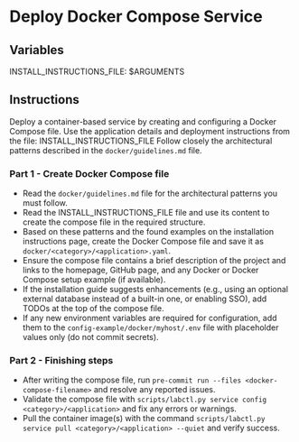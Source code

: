 # Deploy Docker Compose Service

## Variables

INSTALL_INSTRUCTIONS_FILE: $ARGUMENTS

## Instructions

Deploy a container-based service by creating and configuring a Docker Compose file.
Use the application details and deployment instructions from the file: INSTALL_INSTRUCTIONS_FILE
Follow closely the architectural patterns described in the `docker/guidelines.md` file.

### Part 1 - Create Docker Compose file

- Read the `docker/guidelines.md` file for the architectural patterns you must follow.
- Read the INSTALL_INSTRUCTIONS_FILE file and use its content to create the compose file in the required structure.
- Based on these patterns and the found examples on the installation instructions page, create the Docker Compose file and save it as `docker/<category>/<application>.yaml`.
- Ensure the compose file contains a brief description of the project and links to the homepage, GitHub page, and any Docker or Docker Compose setup example (if available).
- If the installation guide suggests enhancements (e.g., using an optional external database instead of a built-in one, or enabling SSO), add TODOs at the top of the compose file.
- If any new environment variables are required for configuration, add them to the `config-example/docker/myhost/.env` file with placeholder values only (do not commit secrets).

### Part 2 - Finishing steps

- After writing the compose file, run `pre-commit run --files <docker-compose-filename>` and resolve any reported issues.
- Validate the compose file with `scripts/labctl.py service config <category>/<application>` and fix any errors or warnings.
- Pull the container image(s) with the command `scripts/labctl.py service pull <category>/<application> --quiet` and verify success.
